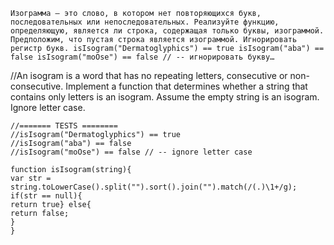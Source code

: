 ```
Изограмма — это слово, в котором нет повторяющихся букв, последовательных или непоследовательных. Реализуйте функцию, определяющую, является ли строка, содержащая только буквы, изограммой. Предположим, что пустая строка является изограммой. Игнорировать регистр букв. isIsogram("Dermatoglyphics") == true isIsogram("aba") == false isIsogram("moOse") == false // -- игнорировать букву…

```
//An isogram is a word that has no repeating letters, consecutive or non-consecutive. Implement a function that determines whether a string that contains only letters is an isogram. Assume the empty string is an isogram. Ignore letter case.
```
//======= TESTS ========
//isIsogram("Dermatoglyphics") == true
//isIsogram("aba") == false
//isIsogram("moOse") == false // -- ignore letter case

function isIsogram(string){
var str = string.toLowerCase().split("").sort().join("").match(/(.)\1+/g);
if(str == null){
return true} else{
return false;
}
}
```